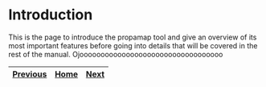# Introduction

This is the page to introduce the propamap tool and give an overview of its most important features before going into details that will be covered in the rest of the manual. Ojoooooooooooooooooooooooooooooooooo


| [Previous](#prev) | [Home](#home)     | [Next](#next) |
|-------------------|:-----------------:|--------------:|

